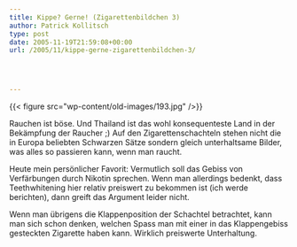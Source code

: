 ```yaml
---
title: Kippe? Gerne! (Zigarettenbildchen 3)
author: Patrick Kollitsch
type: post
date: 2005-11-19T21:59:08+00:00
url: /2005/11/kippe-gerne-zigarettenbildchen-3/




---
```

{{< figure src="wp-content/old-images/193.jpg" />}}

Rauchen ist böse. Und Thailand ist das wohl konsequenteste Land in der Bekämpfung der Raucher ;) Auf den Zigarettenschachteln stehen nicht die in Europa beliebten Schwarzen Sätze sondern gleich unterhaltsame Bilder, was alles so passieren kann, wenn man raucht.

Heute mein persönlicher Favorit: Vermutlich soll das Gebiss von Verfärbungen durch Nikotin sprechen. Wenn man allerdings bedenkt, dass Teethwhitening hier relativ preiswert zu bekommen ist (ich werde berichten), dann greift das Argument leider nicht.

Wenn man übrigens die Klappenposition der Schachtel betrachtet, kann man sich schon denken, welchen Spass man mit einer in das Klappengebiss gesteckten Zigarette haben kann. Wirklich preiswerte Unterhaltung.

